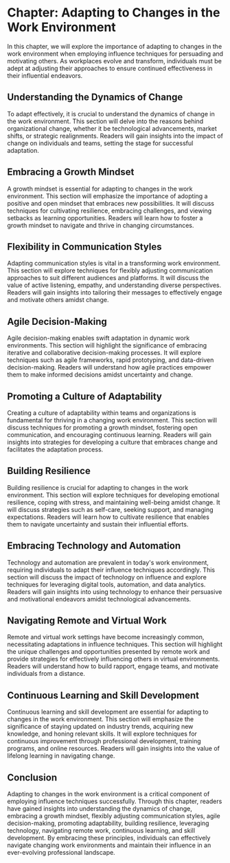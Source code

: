 Chapter: Adapting to Changes in the Work Environment
====================================================

In this chapter, we will explore the importance of adapting to changes in the work environment when employing influence techniques for persuading and motivating others. As workplaces evolve and transform, individuals must be adept at adjusting their approaches to ensure continued effectiveness in their influential endeavors.

Understanding the Dynamics of Change
------------------------------------

To adapt effectively, it is crucial to understand the dynamics of change in the work environment. This section will delve into the reasons behind organizational change, whether it be technological advancements, market shifts, or strategic realignments. Readers will gain insights into the impact of change on individuals and teams, setting the stage for successful adaptation.

Embracing a Growth Mindset
--------------------------

A growth mindset is essential for adapting to changes in the work environment. This section will emphasize the importance of adopting a positive and open mindset that embraces new possibilities. It will discuss techniques for cultivating resilience, embracing challenges, and viewing setbacks as learning opportunities. Readers will learn how to foster a growth mindset to navigate and thrive in changing circumstances.

Flexibility in Communication Styles
-----------------------------------

Adapting communication styles is vital in a transforming work environment. This section will explore techniques for flexibly adjusting communication approaches to suit different audiences and platforms. It will discuss the value of active listening, empathy, and understanding diverse perspectives. Readers will gain insights into tailoring their messages to effectively engage and motivate others amidst change.

Agile Decision-Making
---------------------

Agile decision-making enables swift adaptation in dynamic work environments. This section will highlight the significance of embracing iterative and collaborative decision-making processes. It will explore techniques such as agile frameworks, rapid prototyping, and data-driven decision-making. Readers will understand how agile practices empower them to make informed decisions amidst uncertainty and change.

Promoting a Culture of Adaptability
-----------------------------------

Creating a culture of adaptability within teams and organizations is fundamental for thriving in a changing work environment. This section will discuss techniques for promoting a growth mindset, fostering open communication, and encouraging continuous learning. Readers will gain insights into strategies for developing a culture that embraces change and facilitates the adaptation process.

Building Resilience
-------------------

Building resilience is crucial for adapting to changes in the work environment. This section will explore techniques for developing emotional resilience, coping with stress, and maintaining well-being amidst change. It will discuss strategies such as self-care, seeking support, and managing expectations. Readers will learn how to cultivate resilience that enables them to navigate uncertainty and sustain their influential efforts.

Embracing Technology and Automation
-----------------------------------

Technology and automation are prevalent in today's work environment, requiring individuals to adapt their influence techniques accordingly. This section will discuss the impact of technology on influence and explore techniques for leveraging digital tools, automation, and data analytics. Readers will gain insights into using technology to enhance their persuasive and motivational endeavors amidst technological advancements.

Navigating Remote and Virtual Work
----------------------------------

Remote and virtual work settings have become increasingly common, necessitating adaptations in influence techniques. This section will highlight the unique challenges and opportunities presented by remote work and provide strategies for effectively influencing others in virtual environments. Readers will understand how to build rapport, engage teams, and motivate individuals from a distance.

Continuous Learning and Skill Development
-----------------------------------------

Continuous learning and skill development are essential for adapting to changes in the work environment. This section will emphasize the significance of staying updated on industry trends, acquiring new knowledge, and honing relevant skills. It will explore techniques for continuous improvement through professional development, training programs, and online resources. Readers will gain insights into the value of lifelong learning in navigating change.

Conclusion
----------

Adapting to changes in the work environment is a critical component of employing influence techniques successfully. Through this chapter, readers have gained insights into understanding the dynamics of change, embracing a growth mindset, flexibly adjusting communication styles, agile decision-making, promoting adaptability, building resilience, leveraging technology, navigating remote work, continuous learning, and skill development. By embracing these principles, individuals can effectively navigate changing work environments and maintain their influence in an ever-evolving professional landscape.
